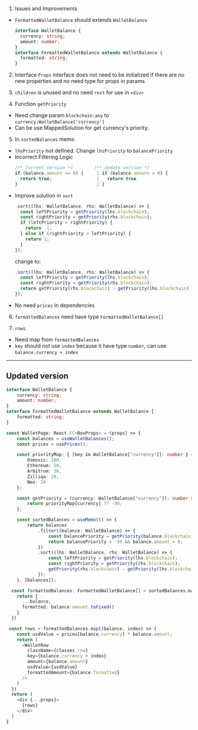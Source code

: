 1. Issues and Improvements

- `FormattedWalletBalance` should extends `WalletBalance`

  ```ts
  interface WalletBalance {
  	currency: string;
  	amount: number;
  }
  interface FormattedWalletBalance extends WalletBalance {
  	formatted: string;
  }
  ```

2. Interface `Props` interface does not need to be initialized if there are no new properties and no need type for props in params

3. `children` is unused and no need `rest` for use in `<div>`

4. Function `getPriority`

- Need change param `blockchain:any` to `currency:WalletBalance['currency']`
- Can be use MappedSolution for get currency's priority.

5. In `sortedBalances` memo

- `lhsPriority` not defined. Change `lhsPriority` to `balancePriority`
- Incorrect Filtering Logic
  ```ts
  /** Current version */        /** Update version */
  if (balance.amount <= 0) {     | if (balance.amount > 0) {
    return true;                 |   return true
  }                              | }
  ```
- Improve solution in `sort`
  ```ts
  .sort((lhs: WalletBalance, rhs: WalletBalance) => {
    const leftPriority = getPriority(lhs.blockchain);
    const rightPriority = getPriority(rhs.blockchain);
    if (leftPriority > rightPriority) {
      return -1;
    } else if (rightPriority > leftPriority) {
      return 1;
    }
  });
  ```
  change to:
  ```ts
  .sort((lhs: WalletBalance, rhs: WalletBalance) => {
    const leftPriority = getPriority(lhs.blockchain);
    const rightPriority = getPriority(rhs.blockchain);
    return getPriority(rhs.blockchain) - getPriority(lhs.blockchain)
  });
  ```
- No need `prices` in dependencies

6. `formattedBalances` need have type `FormattedWalletBalance[]`

7. `rows`

- Need map from `formattedBalances`
- `key` should not use `index` because it have type `number`, can use `balance.currency + index`

---

## Updated version

```ts
interface WalletBalance {
	currency: string;
	amount: number;
}
interface FormattedWalletBalance extends WalletBalance {
	formatted: string;
}

const WalletPage: React.FC<BoxProps> = (props) => {
	const balances = useWalletBalances();
	const prices = usePrices();

	const priorityMap: { [key in WalletBalance["currency"]]: number } = {
		Osmosis: 100,
		Ethereum: 50,
		Arbitrum: 30,
		Zilliqa: 20,
		Neo: 20
	};

	const getPriority = (currency: WalletBalance["currency"]): number => {
		return priorityMap[currency] ?? -99;
	};

	const sortedBalances = useMemo(() => {
		return balances
			.filter((balance: WalletBalance) => {
				const balancePriority = getPriority(balance.blockchain);
				return balancePriority > -99 && balance.amount > 0;
			})
			.sort((lhs: WalletBalance, rhs: WalletBalance) => {
				const leftPriority = getPriority(lhs.blockchain);
				const rightPriority = getPriority(rhs.blockchain);
				getPriority(rhs.blockchain) - getPriority(lhs.blockchain);
			});
	}, [balances]);

  const formattedBalances: FormattedWalletBalance[] = sortedBalances.map((balance: WalletBalance) => {
    return {
      ...balance,
      formatted: balance.amount.toFixed()
    }
  })

 const rows = formattedBalances.map((balance, index) => {
    const usdValue = prices[balance.currency] * balance.amount;
    return (
      <WalletRow 
        className={classes.row}
        key={balance.currency + index}
        amount={balance.amount}
        usdValue={usdValue}
        formattedAmount={balance.formatted}
      />
    )
  })
  return (
    <div {...props}>
      {rows}
    </div>
  )
}
```
